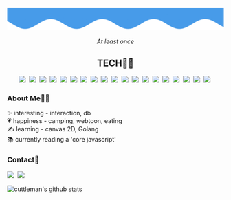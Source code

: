 [![header](wave.png)](#)

<div align="center"><em>At least once</em></div>
<div align="center">
  <h2><strong>TECH👨‍💻</strong></h2>
</div>

<p align="center">
  <a href="#"><img src="https://img.shields.io/badge/HTML5-E34F26?style=flat&logo=HTML5&logoColor=white"/></a>&nbsp;
  <a href="#"><img src="https://img.shields.io/badge/Pug-A86454?style=flat&logo=Pug&logoColor=white"/></a>&nbsp;
  <a href="#"><img src="https://img.shields.io/badge/CSS3-1572B6?style=flat&logo=CSS3&logoColor=white"/></a>&nbsp;
  <a href="#"><img src="https://img.shields.io/badge/Sass-CC6699?style=flat&logo=Sass&logoColor=white"/></a>&nbsp;
  <a href="#"><img src="https://img.shields.io/badge/Javascript-F79F1F?style=flat&logo=Javascript&logoColor=white"/></a>&nbsp;
  <a href="#"><img src="https://img.shields.io/badge/Typescript-3178C6?style=flat&logo=Typescript&logoColor=white"/></a>&nbsp;
  <a href="#"><img src="https://img.shields.io/badge/React-61DAFB?style=flat&logo=React&logoColor=white"/></a>&nbsp;
  <a href="#"><img src="https://img.shields.io/badge/NodeJS-27ae60?style=flat&logo=Node.js&logoColor=white"/></a>&nbsp;
  <a href="#"><img src="https://img.shields.io/badge/Python-3776AB?style=flat&logo=Python&logoColor=white"/></a>&nbsp;
  <a href="#"><img src="https://img.shields.io/badge/Flask-000000?style=flat&logo=Flask&logoColor=white"/></a>&nbsp;
  <a href="#"><img src="https://img.shields.io/badge/PostgreSQL-4169E1?style=flat&logo=PostgreSQL&logoColor=white"/></a>&nbsp;
  <a href="#"><img src="https://img.shields.io/badge/MongoDB-47A248?style=flat&logo=MongoDB&logoColor=white"/></a>&nbsp;
  <a href="#"><img src="https://img.shields.io/badge/Apollo GraphQL-311C87?style=flat&logo=Apollo GraphQL&logoColor=white"/></a>&nbsp;
  <a href="#"><img src="https://img.shields.io/badge/Amazon S3-569A31?style=flat&logo=Amazon S3&logoColor=white"/></a>&nbsp;
  <a href="#"><img src="https://img.shields.io/badge/Expo-000020?style=flat&logo=Expo&logoColor=white"/></a>&nbsp;
  <a href="#"><img src="https://img.shields.io/badge/Firebase-FFCA28?style=flat&logo=Firebase&logoColor=white"/></a>&nbsp;
  <a href="#"><img src="https://img.shields.io/badge/Heroku-430098?style=flat&logo=Heroku&logoColor=white"/></a>&nbsp;
  <a href="#"><img src="https://img.shields.io/badge/Netlify-00C7B7?style=flat&logo=Netlify&logoColor=white"/></a>&nbsp;
  <a href="#"><img src="https://img.shields.io/badge/Golang-90e0ef?style=flat&logo=Go&logoColor=white"/></a>&nbsp;
</p>
<h3><strong>About Me💁‍♂️</strong></h3>
<p>
✨ interesting - interaction, db<br />
💗 happiness - camping, webtoon, eating<br />
✍ learning - canvas 2D, Golang<br />
📚 currently reading a 'core javascript'<br />
</p>

<h3><strong>Contact📌</strong></h3>
<a href="mailto:silluat11@gmail.com" target="_blank"><img src="https://img.shields.io/badge/Gmail-EA4335?style=flat&logo=Gmail&logoColor=white"/></a>&nbsp;
<a href="https://under-the-sea.vercel.app/" target="_blank"><img src="https://img.shields.io/badge/Portfolio-60a3bc?style=flat&logo=About.me&logoColor=white"/></a>

![cuttleman's github stats](https://github-readme-stats.vercel.app/api?username=cuttleman&show_icons=true)
